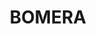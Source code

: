 ---
lastmod: '2025-04-06T06:05:20+00:00'
latitude: -31.51588428
layout: suburb
longitude: 149.781025
postcode: '2357'
state: NSW
title: BOMERA
url: /nsw/bomera/
---